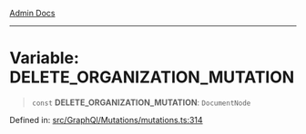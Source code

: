 [Admin Docs](/)

***

# Variable: DELETE\_ORGANIZATION\_MUTATION

> `const` **DELETE\_ORGANIZATION\_MUTATION**: `DocumentNode`

Defined in: [src/GraphQl/Mutations/mutations.ts:314](https://github.com/PalisadoesFoundation/talawa-admin/blob/main/src/GraphQl/Mutations/mutations.ts#L314)

